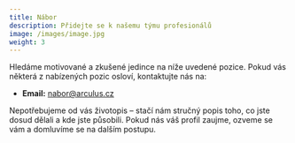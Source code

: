 ```yaml
---
title: Nábor
description: Přidejte se k našemu týmu profesionálů
image: /images/image.jpg
weight: 3
---
```

Hledáme motivované a zkušené jedince na níže uvedené pozice. Pokud vás některá z nabízených pozic osloví, kontaktujte nás na:

- **Email:** nabor@arculus.cz

Nepotřebujeme od vás životopis – stačí nám stručný popis toho, co jste dosud dělali a kde jste působili. Pokud nás váš profil zaujme, ozveme se vám a domluvíme se na dalším postupu.
